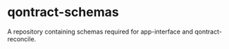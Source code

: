 # qontract-schemas

A repository containing schemas required for app-interface and qontract-reconcile.
